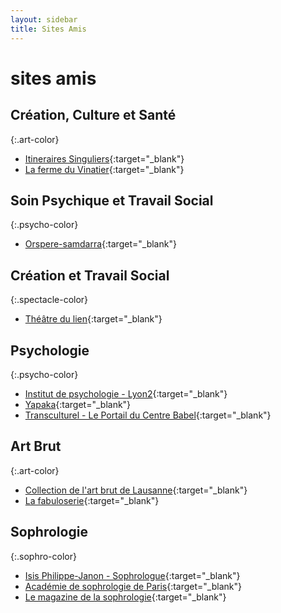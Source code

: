 ```yaml
---
layout: sidebar
title: Sites Amis
---
```


# sites amis

## Création, Culture et Santé
{:.art-color}
- [Itineraires Singuliers](http://itinerairessinguliers.com/fr/){:target="_blank"}
- [La ferme du Vinatier](http://www.ch-le-vinatier.fr/ferme-320.html){:target="_blank"}


## Soin Psychique et Travail Social
{:.psycho-color}
- [Orspere-samdarra](http://www.ch-le-vinatier.fr/orspere-samdarra.html){:target="_blank"}


## Création et Travail Social
{:.spectacle-color}
- [Théâtre du lien](https://www.lelientheatre.com/){:target="_blank"}


## Psychologie
{:.psycho-color}
- [Institut de psychologie - Lyon2](https://psycho.univ-lyon2.fr/le-site-de-l-institut-de-psychologie-530186.kjsp){:target="_blank"}
- [Yapaka](http://www.yapaka.be){:target="_blank"}
- [Transculturel - Le Portail du Centre Babel](http://www.transculturel.eu/){:target="_blank"}


## Art Brut
{:.art-color}
- [Collection de l'art brut de Lausanne](https://www.artbrut.ch){:target="_blank"}
- [La fabuloserie](http://www.fabuloserie.com){:target="_blank"}


## Sophrologie
{:.sophro-color}
- [Isis Philippe-Janon - Sophrologue](http://isispjsophro.com/){:target="_blank"}
- [Académie de sophrologie de Paris](http://academie-sophrologie.fr/){:target="_blank"}
- [Le magazine de la sophrologie](https://www.sophrologie-actualite.fr/){:target="_blank"}

